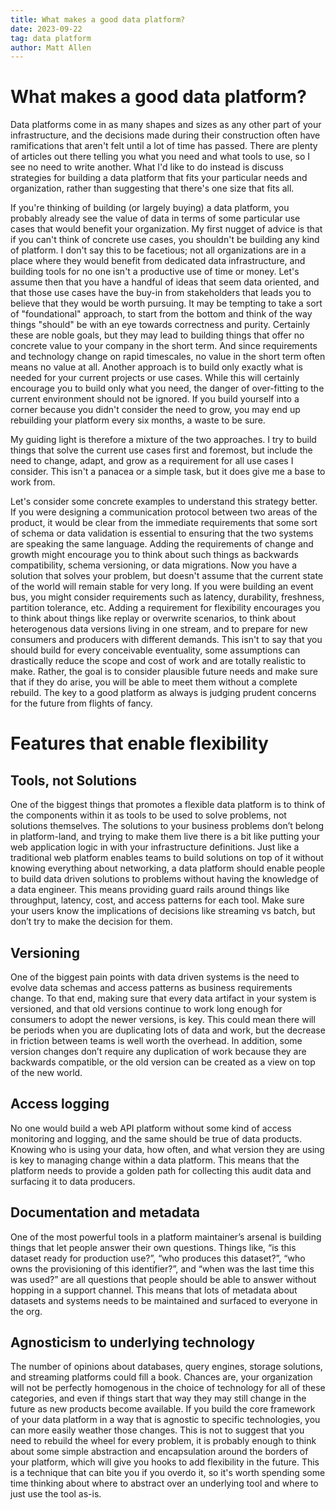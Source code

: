```yaml
---
title: What makes a good data platform?
date: 2023-09-22
tag: data platform
author: Matt Allen
---
```


# What makes a good data platform?
Data platforms come in as many shapes and sizes as any other part of your infrastructure, and the decisions made during their construction often have ramifications that aren't felt until a lot of time has passed. There are plenty of articles out there telling you what you need and what tools to use, so I see no need to write another. What I'd like to do instead is discuss strategies for building a data platform that fits your particular needs and organization, rather than suggesting that there's one size that fits all. 

If you're thinking of building (or largely buying) a data platform, you probably already see the value of data in terms of some particular use cases that would benefit your organization. My first nugget of advice is that if you can't think of concrete use cases, you shouldn't be building any kind of platform. I don't say this to be facetious; not all organizations are in a place where they would benefit from dedicated data infrastructure, and building tools for no one isn't a productive use of time or money. Let's assume then that you have a handful of ideas that seem data oriented, and that those use cases have the buy-in from stakeholders that leads you to believe that they would be worth pursuing. It may be tempting to take a sort of "foundational" approach, to start from the bottom and think of the way things "should" be with an eye towards correctness and purity. Certainly these are noble goals, but they may lead to building things that offer no concrete value to your company in the short term. And since requirements and technology change on rapid timescales, no value in the short term often means no value at all. Another approach is to build only exactly what is needed for your current projects or use cases. While this will certainly encourage you to build only what you need, the danger of over-fitting to the current environment should not be ignored. If you build yourself into a corner because you didn't consider the need to grow, you may end up rebuilding your platform every six months, a waste to be sure. 

My guiding light is therefore a mixture of the two approaches. I try to build things that solve the current use cases first and foremost, but include the need to change, adapt, and grow as a requirement for all use cases I consider. This isn't a panacea or a simple task, but it does give me a base to work from. 

Let's consider some concrete examples to understand this strategy better. If you were designing a communication protocol between two areas of the product, it would be clear from the immediate requirements that some sort of schema or data validation is essential to ensuring that the two systems are speaking the same language. Adding the requirements of change and growth might encourage you to think about such things as backwards compatibility, schema versioning, or data migrations. Now you have a solution that solves your problem, but doesn't assume that the current state of the world will remain stable for very long. If you were building an event bus, you might consider requirements such as latency, durability, freshness, partition tolerance, etc. Adding a requirement for flexibility encourages you to think about things like replay or overwrite scenarios, to think about heterogenous data versions living in one stream, and to prepare for new consumers and producers with different demands. This isn't to say that you should build for every conceivable eventuality, some assumptions can drastically reduce the scope and cost of work and are totally realistic to make. Rather, the goal is to consider plausible future needs and make sure that if they do arise, you will be able to meet them without a complete rebuild. The key to a good platform as always is judging prudent concerns for the future from flights of fancy. 

# Features that enable flexibility
## Tools, not Solutions
One of the biggest things that promotes a flexible data platform is to think of the components within it as tools to be used to solve problems, not solutions themselves. The solutions to your business problems don’t belong in platform-land, and trying to make them live there is a bit like putting your web application logic in with your infrastructure definitions. Just like a traditional web platform enables teams to build solutions on top of it without knowing everything about networking, a data platform should enable people to build data driven solutions to problems without having the knowledge of a data engineer. This means providing guard rails around things like throughput, latency, cost, and access patterns for each tool. Make sure your users know the implications of decisions like streaming vs batch, but don’t try to make the decision for them. 

## Versioning
One of the biggest pain points with data driven systems is the need to evolve data schemas and access patterns as business requirements change. To that end, making sure that every data artifact in your system is versioned, and that old versions continue to work long enough for consumers to adopt the newer versions, is key. This could mean there will be periods when you are duplicating lots of data and work, but the decrease in friction between teams is well worth the overhead. In addition, some version changes don’t require any duplication of work because they are backwards compatible, or the old version can be created as a view on top of the new world.

## Access logging
No one would build a web API platform without some kind of access monitoring and logging, and the same should be true of data products. Knowing who is using your data, how often, and what version they are using is key to managing change within a data platform. This means that the platform needs to provide a golden path for collecting this audit data and surfacing it to data producers.

## Documentation and metadata
One of the most powerful tools in a platform maintainer’s arsenal is building things that let people answer their own questions. Things like, “is this dataset ready for production use?”, “who produces this dataset?”, “who owns the provisioning of this identifier?”, and “when was the last time this was used?” are all questions that people should be able to answer without hopping in a support channel. This means that lots of metadata about datasets and systems needs to be maintained and surfaced to everyone in the org.

## Agnosticism to underlying technology
The number of opinions about databases, query engines, storage solutions, and streaming platforms could fill a book. Chances are, your organization will not be perfectly homogenous in the choice of technology for all of these categories, and even if things start that way they may still change in the future as new products become available. If you build the core framework of your data platform in a way that is agnostic to specific technologies, you can more easily weather those changes. This is not to suggest that you need to rebuild the wheel for every problem, it is probably enough to think about some simple abstraction and encapsulation around the borders of your platform, which will give you hooks to add flexibility in the future. This is a technique that can bite you if you overdo it, so it's worth spending some time thinking about where to abstract over an underlying tool and where to just use the tool as-is.
